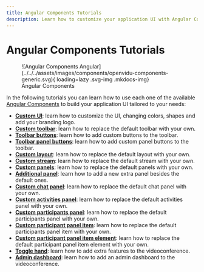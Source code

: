 ```yaml
---
title: Angular Components Tutorials
description: Learn how to customize your application UI with Angular Components tutorials. Custom layouts, toolbars, panels, chat and more.
---
```


# Angular Components Tutorials

<figure markdown>
  ![Angular Components Angular](../../../assets/images/components/openvidu-components-generic.svg){ loading=lazy .svg-img  .mkdocs-img}
  <figcaption>Angular Components</figcaption>
</figure>

In the following tutorials you can learn how to use each one of the available [Angular Components](../../ui-components/angular-components.md) to build your application UI tailored to your needs:

- [**Custom UI**](./openvidu-custom-ui.md): learn how to customize the UI, changing colors, shapes and add your branding logo.
- [**Custom toolbar**](./openvidu-custom-toolbar.md): learn how to replace the default toolbar with your own.
- [**Toolbar buttons**](./openvidu-toolbar-buttons.md): learn how to add custom buttons to the toolbar.
- [**Toolbar panel buttons**](./openvidu-toolbar-panel-buttons.md): learn how to add custom panel buttons to the toolbar.
- [**Custom layout**](./openvidu-custom-layout.md): learn how to replace the default layout with your own.
- [**Custom stream**](./openvidu-custom-stream.md): learn how to replace the default stream with your own.
- [**Custom panels**](./openvidu-custom-panels.md): learn how to replace the default panels with your own.
- [**Additional panel**](./openvidu-additional-panels.md): learn how to add a new extra panel besides the default ones.
- [**Custom chat panel**](./openvidu-custom-chat-panel.md): learn how to replace the default chat panel with your own.
- [**Custom activities panel**](./openvidu-custom-activities-panel.md): learn how to replace the default activities panel with your own.
- [**Custom participants panel**](./openvidu-custom-participants-panel.md): learn how to replace the default participants panel with your own.
- [**Custom participant panel item**](./openvidu-custom-participant-panel-item.md): learn how to replace the default participants panel item with your own.
- [**Custom participant panel item element**](./openvidu-custom-participant-panel-item-element.md): learn how to replace the default participant panel item element with your own.
- [**Toggle hand**](./openvidu-toggle-hand.md): learn how to add extra features to the videoconference.
- [**Admin dashboard**](./openvidu-admin-dashboard.md): learn how to add an admin dashboard to the videoconference.
